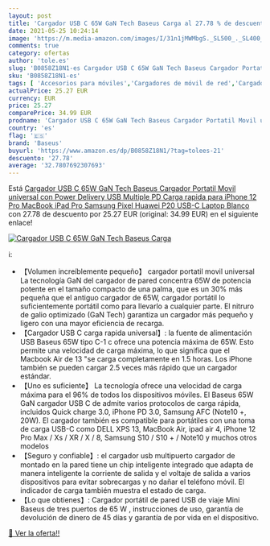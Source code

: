 ```yaml
---
layout: post
title: 'Cargador USB C 65W GaN Tech Baseus Carga al 27.78 % de descuento'
date: 2021-05-25 10:24:14
image: 'https://m.media-amazon.com/images/I/31n1jMWMbgS._SL500_._SL400_.jpg'
comments: true
category: ofertas
author: 'tole.es'
slug: 'B0858Z18N1-es Cargador USB C 65W GaN Tech Baseus Cargador Portatil Movil...'
sku: 'B0858Z18N1-es'
tags: [ 'Accesorios para móviles','Cargadores de móvil de red','Cargadores para móviles','Comunicación móvil y accesorios','Electrónica','baseus','ipad','iphone', ]
actualPrice: 25.27 EUR
currency: EUR
price: 25.27
comparePrice: 34.99 EUR
prodname: 'Cargador USB C 65W GaN Tech Baseus Cargador Portatil Movil universal con Power Delivery USB Multiple PD Carga rapida para iPhone 12 Pro  MacBook iPad Pro Samsung Pixel Huawei P20 USB-C Laptop  Blanco '
country: 'es'
flag: '🇪🇸'
brand: 'Baseus'
buyurl: 'https://www.amazon.es/dp/B0858Z18N1/?tag=tolees-21'
descuento: '27.78'
average: '32.7807692307693'
---
```


Está [Cargador USB C 65W GaN Tech Baseus Cargador Portatil Movil universal con Power Delivery USB Multiple PD Carga rapida para iPhone 12 Pro  MacBook iPad Pro Samsung Pixel Huawei P20 USB-C Laptop  Blanco ](https://www.amazon.es/dp/B0858Z18N1/?tag=tolees-21) con 27.78 de descuento por 25.27 EUR (original: 34.99 EUR) en el siguiente enlace!

[![Cargador USB C 65W GaN Tech Baseus Carga](https://m.media-amazon.com/images/I/31n1jMWMbgS._SL500_._SL400_.jpg)](https://www.amazon.es/dp/B0858Z18N1/?tag=tolees-21)

ℹ️:

- 【Volumen increíblemente pequeño】 cargador portatil movil universal La tecnología GaN del cargador de pared concentra 65W de potencia potente en el tamaño compacto de una palma, que es un 30% más pequeña que el antiguo cargador de 65W, cargador portátil lo suficientemente portátil como para llevarlo a cualquier parte. El nitruro de galio optimizado (GaN Tech) garantiza un cargador más pequeño y ligero con una mayor eficiencia de recarga.
- 【Cargador USB C carga rapida universal】: la fuente de alimentación USB Baseus 65W tipo C-1 c ofrece una potencia máxima de 65W. Esto permite una velocidad de carga máxima, lo que significa que el Macbook Air de 13 "se carga completamente en 1.5 horas. Los iPhone también se pueden cargar 2.5 veces más rápido que un cargador estándar.
- 【Uno es suficiente】 La tecnología ofrece una velocidad de carga máxima para el 96% de todos los dispositivos móviles. El Baseus 65W GaN cargador USB C de admite varios protocolos de carga rápida, incluidos Quick charge 3.0, iPhone PD 3.0, Samsung AFC (Note10 +, 20W). El cargador también es compatible para portátiles con una toma de carga USB-C como DELL XPS 13, MacBook Air, ipad air 4, iPhone 12 Pro Max / Xs / XR / X / 8, Samsung S10 / S10 + / Note10 y muchos otros modelos
- 【Seguro y confiable】: el cargador usb multipuerto cargador de montado en la pared tiene un chip inteligente integrado que adapta de manera inteligente la corriente de salida y el voltaje de salida a varios dispositivos para evitar sobrecargas y no dañar el teléfono móvil. El indicador de carga también muestra el estado de carga.
- 【Lo que obtienes】: Cargador portátil de pared USB de viaje Mini Baseus de tres puertos de 65 W , instrucciones de uso, garantía de devolución de dinero de 45 días y garantía de por vida en el dispositivo.

[🛒 Ver la oferta!!](https://www.amazon.es/dp/B0858Z18N1/?tag=tolees-21)

